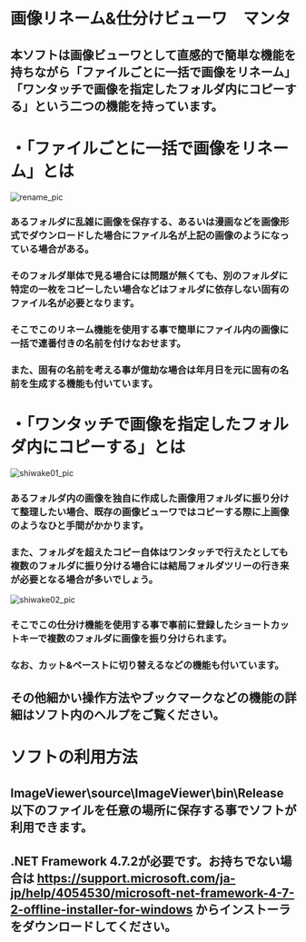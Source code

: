 # 画像リネーム&仕分けビューワ　マンタ

## 本ソフトは画像ビューワとして直感的で簡単な機能を持ちながら「ファイルごとに一括で画像をリネーム」「ワンタッチで画像を指定したフォルダ内にコピーする」という二つの機能を持っています。
###
# ・「ファイルごとに一括で画像をリネーム」とは
![rename_pic](https://user-images.githubusercontent.com/51513273/93420385-bf5f8c80-f8e9-11ea-908c-55833d1e98ef.png)
### あるフォルダに乱雑に画像を保存する、あるいは漫画などを画像形式でダウンロードした場合にファイル名が上記の画像のようになっている場合がある。
### そのフォルダ単体で見る場合には問題が無くても、別のフォルダに特定の一枚をコピーしたい場合などはフォルダに依存しない固有のファイル名が必要となります。
### そこでこのリネーム機能を使用する事で簡単にファイル内の画像に一括で連番付きの名前を付けなおせます。
### また、固有の名前を考える事が億劫な場合は年月日を元に固有の名前を生成する機能も付いています。
###
# ・「ワンタッチで画像を指定したフォルダ内にコピーする」とは
![shiwake01_pic](https://user-images.githubusercontent.com/51513273/93420380-be2e5f80-f8e9-11ea-983e-547611f32e96.png)
### あるフォルダ内の画像を独自に作成した画像用フォルダに振り分けて整理したい場合、既存の画像ビューワではコピーする際に上画像のようなひと手間がかかります。
### また、フォルダを超えたコピー自体はワンタッチで行えたとしても複数のフォルダに振り分ける場合には結局フォルダツリーの行き来が必要となる場合が多いでしょう。
![shiwake02_pic](https://user-images.githubusercontent.com/51513273/93420386-bf5f8c80-f8e9-11ea-871a-17bed065884e.png)
### そこでこの仕分け機能を使用する事で事前に登録したショートカットキーで複数のフォルダに画像を振り分けられます。
### なお、カット&ペーストに切り替えるなどの機能も付いています。
###
## その他細かい操作方法やブックマークなどの機能の詳細はソフト内のヘルプをご覧ください。
###
# ソフトの利用方法
## ImageViewer\source\ImageViewer\bin\Release　以下のファイルを任意の場所に保存する事でソフトが利用できます。
## .NET Framework 4.7.2が必要です。お持ちでない場合は https://support.microsoft.com/ja-jp/help/4054530/microsoft-net-framework-4-7-2-offline-installer-for-windows からインストーラをダウンロードしてください。
